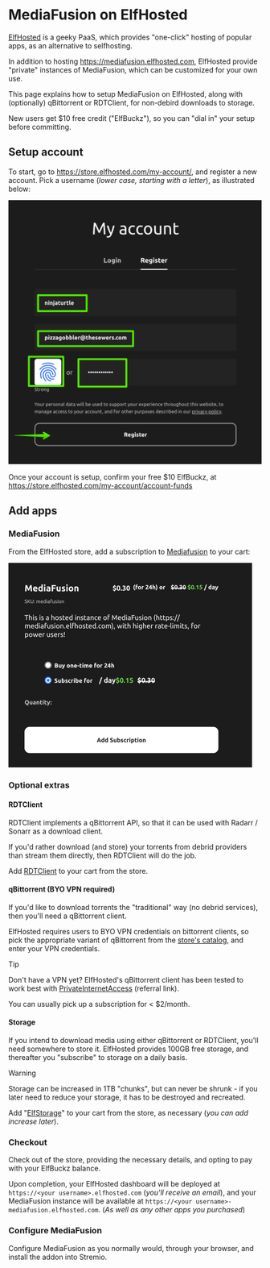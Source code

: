 # MediaFusion on ElfHosted

[ElfHosted](https://elfhosted.com) is a geeky PaaS, which provides "one-click" hosting of popular apps, as an alternative to selfhosting.

In addition to hosting https://mediafusion.elfhosted.com, ElfHosted provide "private" instances of MediaFusion, which can be customized for your own use.

This page explains how to setup MediaFusion on ElfHosted, along with (optionally) qBittorrent or RDTClient, for non-debird downloads to storage.

New users get $10 free credit ("ElfBuckz"), so you can "dial in" your setup before committing.

## Setup account

To start, go to https://store.elfhosted.com/my-account/, and register a new account. Pick a username (*lower case, starting with a letter*), as illustrated below:

![](elfhosted-create-account.png)

Once your account is setup, confirm your free $10 ElfBuckz, at https://store.elfhosted.com/my-account/account-funds

## Add apps

### MediaFusion

From the ElfHosted store, add a subscription to [Mediafusion](https://store.elfhosted.com/product/mediafusion) to your cart:

![](elfhosted-add-mediafusion.png)

### Optional extras

#### RDTClient 

RDTClient implements a qBittorrent API, so that it can be used with Radarr / Sonarr as a download client.

If you'd rather download (and store) your torrents from debrid providers than stream them directly, then RDTClient will do the job.

Add [RDTClient](https://store.elfhosted.com/product/rdtclient) to your cart from the store.

#### qBittorrent (BYO VPN required)

If you'd like to download torrents the "traditional" way (no debrid services), then you'll need a qBittorrent client. 

ElfHosted requires users to BYO VPN credentials on bittorrent clients, so pick the appropriate variant of qBittorrent from the [store's catalog](https://store.elfhosted.com/product-category/download-media/qbittorrent), and enter your VPN credentials.

> [!TIP]
> Don't have a VPN yet? ElfHosted's qBittorrent client has been tested to work best with [PrivateInternetAccess](https://fnky.nz/support-me-when-you-buy-pia) (referral link). 
> 
> You can usually pick up a subscription for < $2/month.

#### Storage

If you intend to download media using either qBittorrent or RDTClient, you'll need somewhere to store it. ElfHosted provides 100GB free storage, and thereafter you "subscribe" to storage on a daily basis. 

> [!WARNING]
> Storage can be increased in 1TB "chunks", but can never be shrunk - if you later need to reduce your storage, it has to be destroyed and recreated.

Add "[ElfStorage](https://store.elfhosted.com/product/elfstorage)" to your cart from the store, as necessary (*you can add increase later*).

### Checkout

Check out of the store, providing the necessary details, and opting to pay with your ElfBuckz balance.

Upon completion, your ElfHosted dashboard will be deployed at `https://<your username>.elfhosted.com` (*you'll receive an email*), and your MediaFusion instance will be available at `https://<your username>-mediafusion.elfhosted.com`. (*As well as any other apps you purchased*)

### Configure MediaFusion

Configure MediaFusion as you normally would, through your browser, and install the addon into Stremio.

